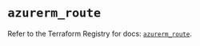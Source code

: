 # `azurerm_route`

Refer to the Terraform Registry for docs: [`azurerm_route`](https://registry.terraform.io/providers/hashicorp/azurerm/4.8.0/docs/resources/route).
